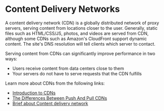 # Content Delivery Networks

A content delivery network (CDN) is a globally distributed network of proxy servers, serving content from locations closer to the user. Generally, static files such as HTML/CSS/JS, photos, and videos are served from CDN, although some CDNs such as Amazon's CloudFront support dynamic content. The site's DNS resolution will tell clients which server to contact.

Serving content from CDNs can significantly improve performance in two ways:

- Users receive content from data centers close to them
- Your servers do not have to serve requests that the CDN fulfills

Learn more about CDNs from the following links:

- [Introduction to CDNs](https://github.com/donnemartin/system-design-primer#content-delivery-network)
- [The Differences Between Push And Pull CDNs](http://www.travelblogadvice.com/technical/the-differences-between-push-and-pull-cdns/)
- [Brief about Content delivery network](https://en.wikipedia.org/wiki/Content_delivery_network)
